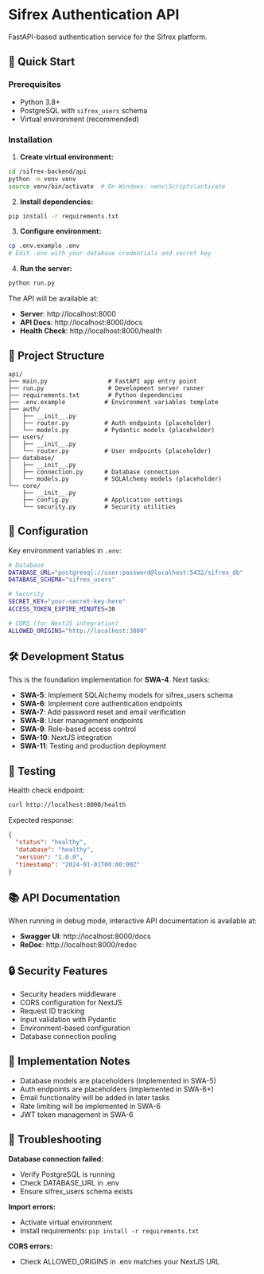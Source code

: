 # Sifrex Authentication API

FastAPI-based authentication service for the Sifrex platform.

## 🚀 Quick Start

### Prerequisites
- Python 3.8+
- PostgreSQL with `sifrex_users` schema
- Virtual environment (recommended)

### Installation

1. **Create virtual environment:**
```bash
cd /sifrex-backend/api
python -m venv venv
source venv/bin/activate  # On Windows: venv\Scripts\activate
```

2. **Install dependencies:**
```bash
pip install -r requirements.txt
```

3. **Configure environment:**
```bash
cp .env.example .env
# Edit .env with your database credentials and secret key
```

4. **Run the server:**
```bash
python run.py
```

The API will be available at:
- **Server**: http://localhost:8000
- **API Docs**: http://localhost:8000/docs
- **Health Check**: http://localhost:8000/health

## 📁 Project Structure

```
api/
├── main.py                 # FastAPI app entry point
├── run.py                  # Development server runner
├── requirements.txt        # Python dependencies
├── .env.example           # Environment variables template
├── auth/
│   ├── __init__.py
│   ├── router.py          # Auth endpoints (placeholder)
│   └── models.py          # Pydantic models (placeholder)
├── users/
│   ├── __init__.py
│   └── router.py          # User endpoints (placeholder)
├── database/
│   ├── __init__.py
│   ├── connection.py      # Database connection
│   └── models.py          # SQLAlchemy models (placeholder)
└── core/
    ├── __init__.py
    ├── config.py          # Application settings
    └── security.py        # Security utilities
```

## 🔧 Configuration

Key environment variables in `.env`:

```bash
# Database
DATABASE_URL="postgresql://user:password@localhost:5432/sifrex_db"
DATABASE_SCHEMA="sifrex_users"

# Security
SECRET_KEY="your-secret-key-here"
ACCESS_TOKEN_EXPIRE_MINUTES=30

# CORS (for NextJS integration)
ALLOWED_ORIGINS="http://localhost:3000"
```

## 🛠️ Development Status

This is the foundation implementation for **SWA-4**. Next tasks:

- **SWA-5**: Implement SQLAlchemy models for sifrex_users schema
- **SWA-6**: Implement core authentication endpoints  
- **SWA-7**: Add password reset and email verification
- **SWA-8**: User management endpoints
- **SWA-9**: Role-based access control
- **SWA-10**: NextJS integration
- **SWA-11**: Testing and production deployment

## 🧪 Testing

Health check endpoint:
```bash
curl http://localhost:8000/health
```

Expected response:
```json
{
  "status": "healthy",
  "database": "healthy",
  "version": "1.0.0",
  "timestamp": "2024-01-01T00:00:00Z"
}
```

## 📚 API Documentation

When running in debug mode, interactive API documentation is available at:
- **Swagger UI**: http://localhost:8000/docs
- **ReDoc**: http://localhost:8000/redoc

## 🔒 Security Features

- Security headers middleware
- CORS configuration for NextJS
- Request ID tracking
- Input validation with Pydantic
- Environment-based configuration
- Database connection pooling

## 🚧 Implementation Notes

- Database models are placeholders (implemented in SWA-5)
- Auth endpoints are placeholders (implemented in SWA-6+)
- Email functionality will be added in later tasks
- Rate limiting will be implemented in SWA-6
- JWT token management in SWA-6

## 🐛 Troubleshooting

**Database connection failed:**
- Verify PostgreSQL is running
- Check DATABASE_URL in .env
- Ensure sifrex_users schema exists

**Import errors:**
- Activate virtual environment
- Install requirements: `pip install -r requirements.txt`

**CORS errors:**
- Check ALLOWED_ORIGINS in .env matches your NextJS URL